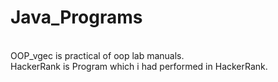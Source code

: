 # Java_Programs
<br>
OOP_vgec is practical of oop lab manuals. <br>
HackerRank is Program which i had performed in HackerRank.